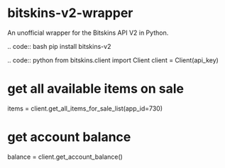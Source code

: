 # bitskins-v2-wrapper
An unofficial wrapper for the Bitskins API V2 in Python.

.. code:: bash
  pip install bitskins-v2

.. code:: python
  from bitskins.client import Client
  client = Client(api_key)

  # get all available items on sale
  items = client.get_all_items_for_sale_list(app_id=730)

  # get account balance
  balance = client.get_account_balance()

